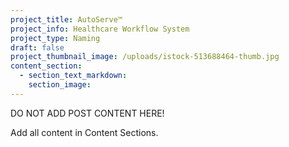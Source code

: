 ```yaml
---
project_title: AutoServe™
project_info: Healthcare Workflow System
project_type: Naming
draft: false
project_thumbnail_image: /uploads/istock-513688464-thumb.jpg
content_section:
  - section_text_markdown:
    section_image:
---
```



DO NOT ADD POST CONTENT HERE!

Add all content in Content Sections.